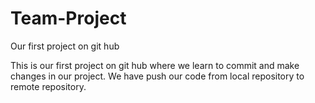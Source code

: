# Team-Project
Our first project on git hub

This is our first project on git hub where we learn to commit and make changes in our project. We have push our code from local repository to remote repository.
